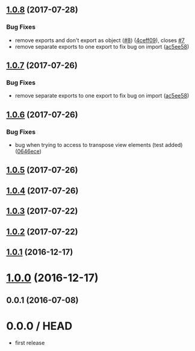 <a name="1.0.8"></a>
## [1.0.8](https://github.com/mljs/decision-tree-cart/compare/v1.0.6...v1.0.8) (2017-07-28)


### Bug Fixes

* remove exports and don't export as object ([#8](https://github.com/mljs/decision-tree-cart/issues/8)) ([4ceff09](https://github.com/mljs/decision-tree-cart/commit/4ceff09)), closes [#7](https://github.com/mljs/decision-tree-cart/issues/7)
* remove separate exports to one export to fix bug on import ([ac5ee58](https://github.com/mljs/decision-tree-cart/commit/ac5ee58))



<a name="1.0.7"></a>
## [1.0.7](https://github.com/mljs/decision-tree-cart/compare/v1.0.6...v1.0.7) (2017-07-26)


### Bug Fixes

* remove separate exports to one export to fix bug on import ([ac5ee58](https://github.com/mljs/decision-tree-cart/commit/ac5ee58))



<a name="1.0.6"></a>
## [1.0.6](https://github.com/mljs/decision-tree-cart/compare/v1.0.5...v1.0.6) (2017-07-26)


### Bug Fixes

* bug when trying to access to transpose view elements (test added) ([0646ece](https://github.com/mljs/decision-tree-cart/commit/0646ece))



<a name="1.0.5"></a>
## [1.0.5](https://github.com/mljs/decision-tree-cart/compare/v1.0.4...v1.0.5) (2017-07-26)



<a name="1.0.4"></a>
## [1.0.4](https://github.com/mljs/decision-tree-cart/compare/v1.0.3...v1.0.4) (2017-07-26)



<a name="1.0.3"></a>
## [1.0.3](https://github.com/mljs/decision-tree-cart/compare/v1.0.2...v1.0.3) (2017-07-22)



<a name="1.0.2"></a>
## [1.0.2](https://github.com/mljs/decision-tree-cart/compare/v1.0.1...v1.0.2) (2017-07-22)



<a name="1.0.1"></a>
## [1.0.1](https://github.com/mljs/decision-tree-cart/compare/v1.0.0...v1.0.1) (2016-12-17)



<a name="1.0.0"></a>
# [1.0.0](https://github.com/mljs/bit-array/compare/v0.0.1...v1.0.0) (2016-12-17)



<a name="0.0.1"></a>
## 0.0.1 (2016-07-08)



0.0.0 / HEAD
============

* first release
